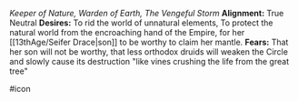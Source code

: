 *Keeper of Nature, Warden of Earth, The Vengeful Storm*
**Alignment:** True Neutral
**Desires:** To rid the world of unnatural elements, To protect the natural world from the encroaching hand of the Empire, for her [[13thAge/Seifer Drace|son]] to be worthy to claim her mantle.
**Fears:** That her son will not be worthy, that less orthodox druids will weaken the Circle and slowly cause its destruction "like vines crushing the life from the great tree"

#icon